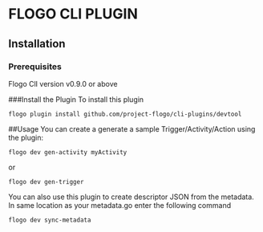 FLOGO CLI PLUGIN
======================

## Installation
### Prerequisites
Flogo ClI version v0.9.0 or above

###Install the Plugin
To install this plugin 

```
flogo plugin install github.com/project-flogo/cli-plugins/devtool
```

##Usage
You can create a generate a sample Trigger/Activity/Action using the plugin:

```
flogo dev gen-activity myActivity
```
or 

```
flogo dev gen-trigger
```

You can also use this plugin to create descriptor JSON from the metadata.
In same location as your metadata.go enter the following command
```
flogo dev sync-metadata
```
